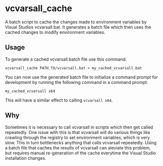 # vcvarsall_cache
A batch script to cache the changes made to environment variables by Visual Studios vcvarsall.bat.
It generates a batch file which then uses the cached changes to modify environment variables.

## Usage
To generate a cached vcvarsall batch file use this command:
```
vcvarsall_cache PATH_TO/vcvarsall.bat > my_cached_vcvarsall.bat
```

You can now use the generated batch file to initialize a command prompt for development by running the following command in a command prompt:
```
my_cached_vcvarsall x64
```

This will have a similar effect to calling `vcvarsall x64`.

## Why
Sometimes it is necessary to call vcvarsall in scripts which then get called repeatedly.
One issue with this is that vcvarsall will do various things like crawling through the registry to set environment variables, which is very slow.
This in turn bottlenecks anything that calls vcvarsall repeatedly. Using a batch file that caches the results of vcvarsall can aleviate this problem, but requires manual re-generation of the cache everytime the Visual Studio installation changes.